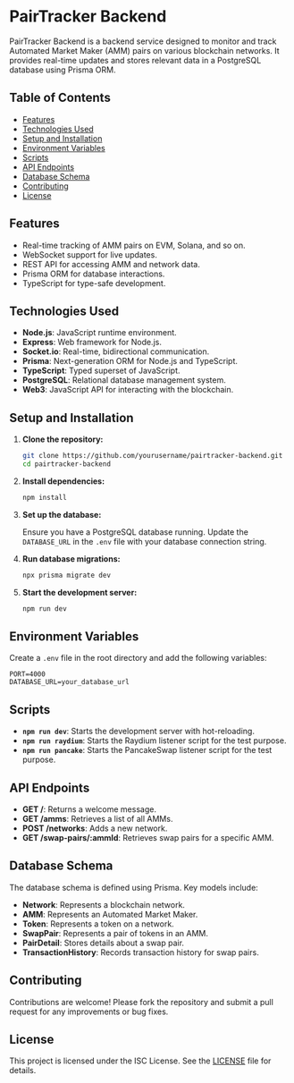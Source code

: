 # PairTracker Backend

PairTracker Backend is a backend service designed to monitor and track Automated Market Maker (AMM) pairs on various blockchain networks. It provides real-time updates and stores relevant data in a PostgreSQL database using Prisma ORM.

## Table of Contents

- [Features](#features)
- [Technologies Used](#technologies-used)
- [Setup and Installation](#setup-and-installation)
- [Environment Variables](#environment-variables)
- [Scripts](#scripts)
- [API Endpoints](#api-endpoints)
- [Database Schema](#database-schema)
- [Contributing](#contributing)
- [License](#license)

## Features

- Real-time tracking of AMM pairs on EVM, Solana, and so on.
- WebSocket support for live updates.
- REST API for accessing AMM and network data.
- Prisma ORM for database interactions.
- TypeScript for type-safe development.

## Technologies Used

- **Node.js**: JavaScript runtime environment.
- **Express**: Web framework for Node.js.
- **Socket.io**: Real-time, bidirectional communication.
- **Prisma**: Next-generation ORM for Node.js and TypeScript.
- **TypeScript**: Typed superset of JavaScript.
- **PostgreSQL**: Relational database management system.
- **Web3**: JavaScript API for interacting with the blockchain.

## Setup and Installation

1. **Clone the repository:**

   ```bash
   git clone https://github.com/yourusername/pairtracker-backend.git
   cd pairtracker-backend
   ```

2. **Install dependencies:**

   ```bash
   npm install
   ```

3. **Set up the database:**

   Ensure you have a PostgreSQL database running. Update the `DATABASE_URL` in the `.env` file with your database connection string.

4. **Run database migrations:**

   ```bash
   npx prisma migrate dev
   ```

5. **Start the development server:**

   ```bash
   npm run dev
   ```

## Environment Variables

Create a `.env` file in the root directory and add the following variables:

```plaintext
PORT=4000
DATABASE_URL=your_database_url
```

## Scripts

- **`npm run dev`**: Starts the development server with hot-reloading.
- **`npm run raydium`**: Starts the Raydium listener script for the test purpose.
- **`npm run pancake`**: Starts the PancakeSwap listener script for the test purpose.

## API Endpoints

- **GET /**: Returns a welcome message.
- **GET /amms**: Retrieves a list of all AMMs.
- **POST /networks**: Adds a new network.
- **GET /swap-pairs/:ammId**: Retrieves swap pairs for a specific AMM.

## Database Schema

The database schema is defined using Prisma. Key models include:

- **Network**: Represents a blockchain network.
- **AMM**: Represents an Automated Market Maker.
- **Token**: Represents a token on a network.
- **SwapPair**: Represents a pair of tokens in an AMM.
- **PairDetail**: Stores details about a swap pair.
- **TransactionHistory**: Records transaction history for swap pairs.

## Contributing

Contributions are welcome! Please fork the repository and submit a pull request for any improvements or bug fixes.

## License

This project is licensed under the ISC License. See the [LICENSE](LICENSE) file for details.
